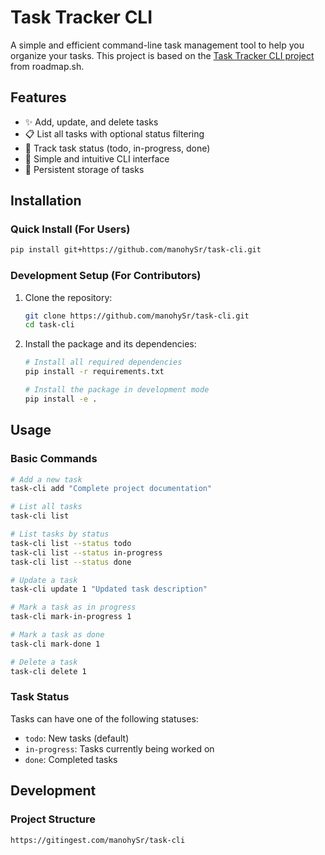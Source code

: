 # Task Tracker CLI

A simple and efficient command-line task management tool to help you organize your tasks. This project is based on the [Task Tracker CLI project](https://roadmap.sh/projects/task-tracker) from roadmap.sh.

## Features

- ✨ Add, update, and delete tasks
- 📋 List all tasks with optional status filtering
- 🔄 Track task status (todo, in-progress, done)
- 🎯 Simple and intuitive CLI interface
- 💾 Persistent storage of tasks

## Installation

### Quick Install (For Users)
```bash
pip install git+https://github.com/manohySr/task-cli.git
```

### Development Setup (For Contributors)
1. Clone the repository:
   ```bash
   git clone https://github.com/manohySr/task-cli.git
   cd task-cli
   ```

2. Install the package and its dependencies:
   ```bash
   # Install all required dependencies
   pip install -r requirements.txt
   
   # Install the package in development mode
   pip install -e .
   ```

## Usage

### Basic Commands

```bash
# Add a new task
task-cli add "Complete project documentation"

# List all tasks
task-cli list

# List tasks by status
task-cli list --status todo
task-cli list --status in-progress
task-cli list --status done

# Update a task
task-cli update 1 "Updated task description"

# Mark a task as in progress
task-cli mark-in-progress 1

# Mark a task as done
task-cli mark-done 1

# Delete a task
task-cli delete 1
```

### Task Status

Tasks can have one of the following statuses:
- `todo`: New tasks (default)
- `in-progress`: Tasks currently being worked on
- `done`: Completed tasks

## Development

### Project Structure

```bash
https://gitingest.com/manohySr/task-cli
```
